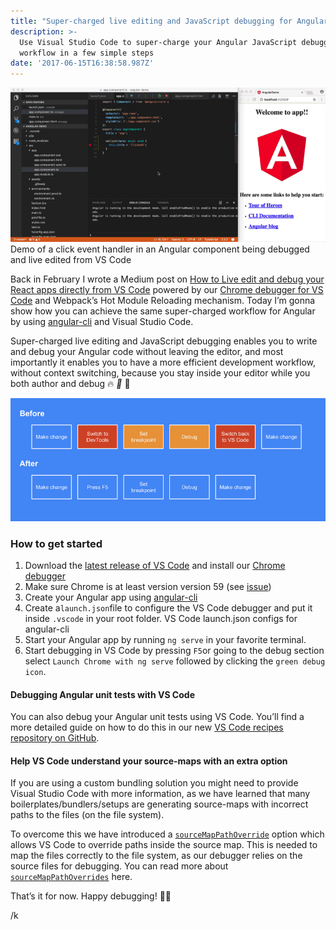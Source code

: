 ```yaml
---
title: "Super-charged live editing and JavaScript debugging for Angular using Visual Studio Code \U0001F525 \U0001F389"
description: >-
  Use Visual Studio Code to super-charge your Angular JavaScript debugging
  workflow in a few simple steps
date: '2017-06-15T16:38:58.987Z'
---
```


![Demo of a click event handler in an Angular component being debugged and live edited from VS Code](/static/images/posts/1__GNaWtfa4A61eFU9QQiwRXQ.gif)
Demo of a click event handler in an Angular component being debugged and live edited from VS Code

Back in February I wrote a Medium post on [How to Live edit and debug your React apps directly from VS Code](http://Live%20edit%20and%20debug%20your%20React%20apps%20directly%20from%20VS%20Code — without%20leaving%20the%20editor) powered by our [Chrome debugger for VS Code](https://marketplace.visualstudio.com/items?itemName=msjsdiag.debugger-for-chrome) and Webpack’s Hot Module Reloading mechanism. Today I’m gonna show how you can achieve the same super-charged workflow for Angular by using [angular-cli](https://github.com/angular/angular-cli) and Visual Studio Code.

Super-charged live editing and JavaScript debugging enables you to write and debug your Angular code without leaving the editor, and most importantly it enables you to have a more efficient development workflow, without context switching, because you stay inside your editor while you both author and debug 🔥 _🎉_ 🎈

![](/static/images/posts/1____5HNFFK4YwHduy7uXuvUgQ.png)

### How to get started

1.  Download the [latest release of VS Code](http://code.visualstudio.com/Download) and install our [Chrome debugger](https://marketplace.visualstudio.com/items?itemName=msjsdiag.debugger-for-chrome)
2.  Make sure Chrome is at least version version 59 (see [issue](https://github.com/Microsoft/vscode-chrome-debug/issues/447))
3.  Create your Angular app using [angular-cli](https://github.com/angular/angular-cli)
4.  Create a`launch.json`file to configure the VS Code debugger and put it inside `.vscode` in your root folder. VS Code launch.json configs for angular-cli
5. Start your Angular app by running `ng serve` in your favorite terminal.
6. Start debugging in VS Code by pressing `F5`or going to the debug section select `Launch Chrome with ng serve` followed by clicking the `green debug icon`.

#### Debugging Angular unit tests with VS Code

You can also debug your Angular unit tests using VS Code. You’ll find a more detailed guide on how to do this in our new [VS Code recipes repository on GitHub](https://github.com/weinand/vscode-recipes/tree/master/Angular-CLI).

#### Help VS Code understand your source-maps with an extra option

If you are using a custom bundling solution you might need to provide Visual Studio Code with more information, as we have learned that many boilerplates/bundlers/setups are generating source-maps with incorrect paths to the files (on the file system).

To overcome this we have introduced a [`sourceMapPathOverride`](https://github.com/Microsoft/vscode-chrome-debug#sourcemapss) option which allows VS Code to override paths inside the source map. This is needed to map the files correctly to the file system, as our debugger relies on the source files for debugging. You can read more about [`sourceMapPathOverrides`](https://github.com/Microsoft/vscode-chrome-debug#sourcemaps) here.

That’s it for now. Happy debugging! 🎉🎈

/k